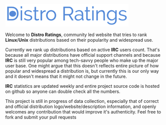 ![Distro Ratings](/images/logo.png)

Welcome to **Distro Ratings**, community led website that tries to rank **Linux**/**Unix** distributions based on their popularity and widespread use.

Currently we rank up distributions based on active **IRC** users count. That's because all major distributions have official support channels and because **IRC** is still very popular among tech-savvy people who make up the major user base. One might argue that this doesn't reflects entire picture of how popular and widespread a distribution is, but currently this is our only way and it doesn't means that it might not change in the future.

**IRC** statistics are updated weekly and entire project source code is hosted on github so anyone can double check all the numbers.

This project is still in progress of data collection, especially that of correct and official distribution logo/website/description information, and openly welcomes any contribution that would improve it's authenticity. Feel free to fork and submit your pull requests
